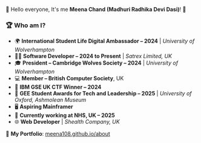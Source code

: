 🙏 Hello everyone, It's me **Meena Chand (Madhuri Radhika Devi Dasi)**! 👋

### 🏆 Who am I?

- 🌍 **International Student Life Digital Ambassador – 2024** | *University of Wolverhampton*
- 👩‍💻 **Software Developer – 2024 to Present** | *Satrex Limited, UK*
- 🎓 **President – Cambridge Wolves Society – 2024** | *University of Wolverhampton*
- 💻 **Member – British Computer Society**, UK
- 🧠 **IBM GSE UK CTF Winner – 2024**
- 🏅 **GEE Student Awards for Tech and Leadership – 2025** | *University of Oxford, Ashmolean Museum*
- 🖥️ **Aspiring Mainframer**
- 🏥 **Currently working at NHS, UK – 2025**
- 🌐 **Web Developer** | *Shealth Company, UK*

🔗 **My Portfolio**: [meena108.github.io/about](https://meena108.github.io/about)
